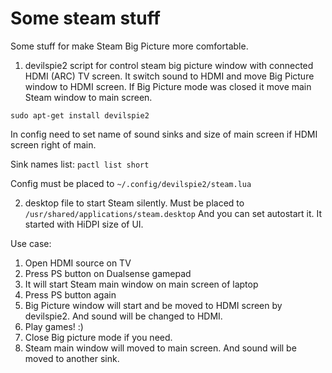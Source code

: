 # Some steam stuff

Some stuff for make Steam Big Picture more comfortable.

1. devilspie2 script for control steam big picture window with connected HDMI (ARC) TV screen. 
It switch sound to HDMI and move Big Picture window to HDMI screen. If Big Picture mode was closed it move main Steam window to main screen.

`sudo apt-get install devilspie2`

In config need to set name of sound sinks and size of main screen if HDMI screen right of main.

Sink names list: `pactl list short`

Config must be placed to `~/.config/devilspie2/steam.lua`

2. desktop file to start Steam silently. Must be placed to `/usr/shared/applications/steam.desktop`
And you can set autostart it. It started with HiDPI size of UI.

Use case:

1. Open HDMI source on TV
2. Press PS button on Dualsense gamepad
3. It will start Steam main window on main screen of laptop
4. Press PS button again
5. Big Picture window will start and be moved to HDMI screen by devilspie2. And sound will be changed to HDMI.
6. Play games! :)
7. Close Big picture mode if you need.
8. Steam main window will moved to main screen. And sound will be moved to another sink.